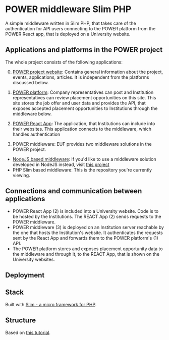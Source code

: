 # POWER middleware Slim PHP

A simple middleware written in Slim PHP, that takes care of the authentication for API users connecting to the POWER platform from the POWER React app, that is deployed on a University website.

## Applications and platforms in the POWER project
The whole project consists of the following applications:

0. [POWER project website](https://www.power-placements.eu/): Contains general information about the project, events, applications, articles. It is independent from the platforms discussed below.


1. [POWER platform](https://power.uni-foundation.eu): Company representatives can post and Institution representatives can review placement opportunities on this site. This site stores the job offer and user data and provides the API, that exposes accepted placement opportunities to Institutions through the middleware below.
2. [POWER React App](https://github.com/EuropeanUniversityFoundation/power_react_app): The application, that Institutions can include into their websites. This application connects to the middleware, which handles authentication
3. POWER middleware: EUF provides two middleware solutions in the POWER project.
  - [NodeJS based middleware](https://github.com/EuropeanUniversityFoundation/power-middleware): If you'd like to use a middleware solution developed in NodeJS instead, visit [this project](https://github.com/EuropeanUniversityFoundation/power-middleware)
  - PHP Slim based middleware: This is the repository you're currently viewing.

## Connections and communication between applications
- POWER React App (2) is included into a University website. Code is to be hosted by the Institutions. The REACT App (2) sends requests to the POWER middleware.
- POWER middleware (3) is deployed on an Institution server reachable by the one that hosts the Institution's website. It authenticates the requests sent by the React App and forwards them to the POWER platform's (1) API.
- The POWER platform stores and exposes placement opportunity data to the middleware and through it, to the REACT App, that is shown on the University websites.

## Deployment


## Stack

Built with [Slim - a micro framework for PHP](https://www.slimframework.com/).

## Structure

Based on [this tutorial](https://odan.github.io/2019/11/05/slim4-tutorial.html).
